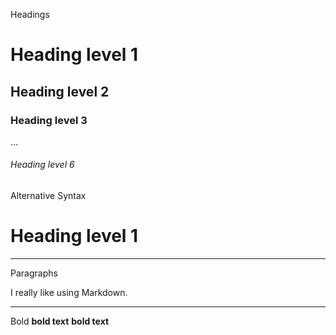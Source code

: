 Headings

# Heading level 1
## Heading level 2
### Heading level 3
...
###### Heading level 6

Alternative Syntax

Heading level 1
===============

---

Paragraphs

I really like using Markdown.

---

Bold
**bold text**
__bold text__

